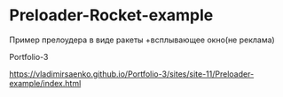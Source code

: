 # Preloader-Rocket-example
 
Пример прелоудера в виде ракеты +всплывающее окно(не реклама)

Portfolio-3

https://vladimirsaenko.github.io/Portfolio-3/sites/site-11/Preloader-example/index.html
